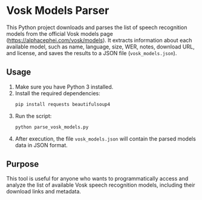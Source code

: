 # Vosk Models Parser

This Python project downloads and parses the list of speech recognition models from the official Vosk models page (https://alphacephei.com/vosk/models). It extracts information about each available model, such as name, language, size, WER, notes, download URL, and license, and saves the results to a JSON file (`vosk_models.json`).

## Usage

1. Make sure you have Python 3 installed.
2. Install the required dependencies:
   ```bash
   pip install requests beautifulsoup4
   ```
3. Run the script:
   ```bash
   python parse_vosk_models.py
   ```
4. After execution, the file `vosk_models.json` will contain the parsed models data in JSON format.

## Purpose

This tool is useful for anyone who wants to programmatically access and analyze the list of available Vosk speech recognition models, including their download links and metadata.
